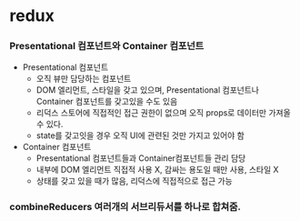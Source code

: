 # redux

### Presentational 컴포넌트와 Container 컴포넌트
 * Presentational 컴포넌트
    * 오직 뷰만 담당하는 컴포넌트
    * DOM 엘리먼트, 스타일을 갖고 있으며, Presentational 컴포넌트나 Container 컴포넌트를 갖고있을 수도 있음
    * 리덕스 스토어에 직접적인 접근 권한이 없으며 오직 props로 데이터만 가져올 수 있다.
    * state를 갖고잇을 경우 오직 UI에 관련된 것만 가지고 있어야 함
 * Container 컴포넌트
    * Presentational 컴포넌트들과 Container컴포넌트들 관리 담당
    * 내부에 DOM 엘리먼트 직접적 사용 X, 감싸는 용도일 때만 사용, 스타일 X
    * 상태를 갖고 있을 때가 많음, 리덕스에 직접적으로 접근 가능
 
 ### combineReducers 여러개의 서브리듀서를 하나로 합쳐줌.
 
